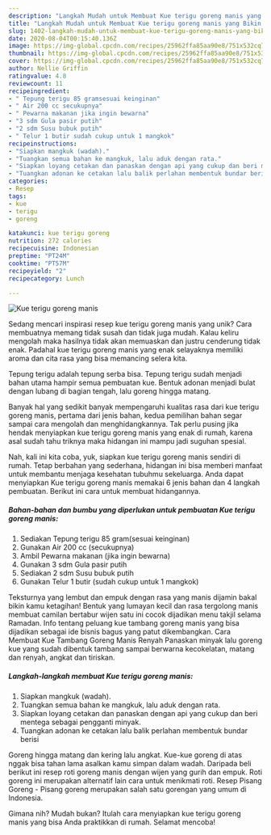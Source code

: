 ```yaml
---
description: "Langkah Mudah untuk Membuat Kue terigu goreng manis yang Bikin Ngiler"
title: "Langkah Mudah untuk Membuat Kue terigu goreng manis yang Bikin Ngiler"
slug: 1402-langkah-mudah-untuk-membuat-kue-terigu-goreng-manis-yang-bikin-ngiler
date: 2020-08-04T00:15:40.136Z
image: https://img-global.cpcdn.com/recipes/25962ffa85aa90e8/751x532cq70/kue-terigu-goreng-manis-foto-resep-utama.jpg
thumbnail: https://img-global.cpcdn.com/recipes/25962ffa85aa90e8/751x532cq70/kue-terigu-goreng-manis-foto-resep-utama.jpg
cover: https://img-global.cpcdn.com/recipes/25962ffa85aa90e8/751x532cq70/kue-terigu-goreng-manis-foto-resep-utama.jpg
author: Nellie Griffin
ratingvalue: 4.8
reviewcount: 11
recipeingredient:
- " Tepung terigu 85 gramsesuai keinginan"
- " Air 200 cc secukupnya"
- " Pewarna makanan jika ingin bewarna"
- "3 sdm Gula pasir putih"
- "2 sdm Susu bubuk putih"
- " Telur 1 butir sudah cukup untuk 1 mangkok"
recipeinstructions:
- "Siapkan mangkuk (wadah)."
- "Tuangkan semua bahan ke mangkuk, lalu aduk dengan rata."
- "Siapkan loyang cetakan dan panaskan dengan api yang cukup dan beri mentega sebagai pengganti minyak."
- "Tuangkan adonan ke cetakan lalu balik perlahan membentuk bundar berisi"
categories:
- Resep
tags:
- kue
- terigu
- goreng

katakunci: kue terigu goreng 
nutrition: 272 calories
recipecuisine: Indonesian
preptime: "PT24M"
cooktime: "PT57M"
recipeyield: "2"
recipecategory: Lunch

---
```



![Kue terigu goreng manis](https://img-global.cpcdn.com/recipes/25962ffa85aa90e8/751x532cq70/kue-terigu-goreng-manis-foto-resep-utama.jpg)

Sedang mencari inspirasi resep kue terigu goreng manis yang unik? Cara membuatnya memang tidak susah dan tidak juga mudah. Kalau keliru mengolah maka hasilnya tidak akan memuaskan dan justru cenderung tidak enak. Padahal kue terigu goreng manis yang enak selayaknya memiliki aroma dan cita rasa yang bisa memancing selera kita.

Tepung terigu adalah tepung serba bisa. Tepung terigu sudah menjadi bahan utama hampir semua pembuatan kue. Bentuk adonan menjadi bulat dengan lubang di bagian tengah, lalu goreng hingga matang.

Banyak hal yang sedikit banyak mempengaruhi kualitas rasa dari kue terigu goreng manis, pertama dari jenis bahan, kedua pemilihan bahan segar sampai cara mengolah dan menghidangkannya. Tak perlu pusing jika hendak menyiapkan kue terigu goreng manis yang enak di rumah, karena asal sudah tahu triknya maka hidangan ini mampu jadi suguhan spesial.


Nah, kali ini kita coba, yuk, siapkan kue terigu goreng manis sendiri di rumah. Tetap berbahan yang sederhana, hidangan ini bisa memberi manfaat untuk membantu menjaga kesehatan tubuhmu sekeluarga. Anda dapat menyiapkan Kue terigu goreng manis memakai 6 jenis bahan dan 4 langkah pembuatan. Berikut ini cara untuk membuat hidangannya.

<!--inarticleads1-->

##### Bahan-bahan dan bumbu yang diperlukan untuk pembuatan Kue terigu goreng manis:

1. Sediakan  Tepung terigu 85 gram(sesuai keinginan)
1. Gunakan  Air 200 cc (secukupnya)
1. Ambil  Pewarna makanan (jika ingin bewarna)
1. Gunakan 3 sdm Gula pasir putih
1. Sediakan 2 sdm Susu bubuk putih
1. Gunakan  Telur 1 butir (sudah cukup untuk 1 mangkok)


Teksturnya yang lembut dan empuk dengan rasa yang manis dijamin bakal bikin kamu ketagihan! Bentuk yang lumayan kecil dan rasa tergolong manis membuat camilan bertabur wijen satu ini cocok dijadikan menu takjil selama Ramadan. Info tentang peluang kue tambang goreng manis yang bisa dijadikan sebagai ide bisnis bagus yang patut dikembangkan. Cara Membuat Kue Tambang Goreng Manis Renyah  Panaskan minyak lalu goreng kue yang sudah dibentuk tambang sampai berwarna kecokelatan, matang dan renyah, angkat dan tiriskan. 

<!--inarticleads2-->

##### Langkah-langkah membuat Kue terigu goreng manis:

1. Siapkan mangkuk (wadah).
1. Tuangkan semua bahan ke mangkuk, lalu aduk dengan rata.
1. Siapkan loyang cetakan dan panaskan dengan api yang cukup dan beri mentega sebagai pengganti minyak.
1. Tuangkan adonan ke cetakan lalu balik perlahan membentuk bundar berisi


Goreng hingga matang dan kering lalu angkat. Kue-kue goreng di atas nggak bisa tahan lama asalkan kamu simpan dalam wadah. Daripada beli berikut ini resep roti goreng manis dengan wijen yang gurih dan empuk. Roti goreng ini merupakan alternatif lain cara untuk menikmati roti. Resep Pisang Goreng - Pisang goreng merupakan salah satu gorengan yang umum di Indonesia. 

Gimana nih? Mudah bukan? Itulah cara menyiapkan kue terigu goreng manis yang bisa Anda praktikkan di rumah. Selamat mencoba!
